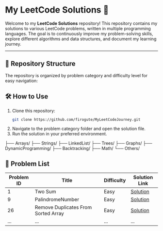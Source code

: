 # My LeetCode Solutions 🚀

Welcome to my **LeetCode Solutions** repository! This repository contains my solutions to various LeetCode problems, written in multiple programming languages. The goal is to continuously improve my problem-solving skills, explore different algorithms and data structures, and document my learning journey.

---

## 📂 Repository Structure

The repository is organized by problem category and difficulty level for easy navigation:

## 🛠️ How to Use

1. Clone this repository:
   ```bash
   git clone https://github.com/firogute/MyLeetCodeJourney.git
   ```
2. Navigate to the problem category folder and open the solution file.
3. Run the solution in your preferred environment.

├── Arrays/ ├── Strings/ ├── LinkedList/ ├── Trees/ ├── Graphs/ ├── DynamicProgramming/ ├── Backtracking/ ├── Math/ └── Others/


## 📌 Problem List

| Problem ID | Title                                | Difficulty | Solution Link                         |
|------------|--------------------------------------|------------|---------------------------------------|
| 1          | Two Sum                             | Easy       | [Solution](./1.%20TwoSum.js)       |
| 9          | PalindromeNumber                    | Easy     | [Solution](./9.%20PalindromeNumber.js) |
| 26          | Remove Duplicates From Sorted Array                    | Easy     | [Solution](./26.%20RemoveDuplicatesfromSortedArray.js) |
| ...        | ...                                  | ...        | ...                                   |
